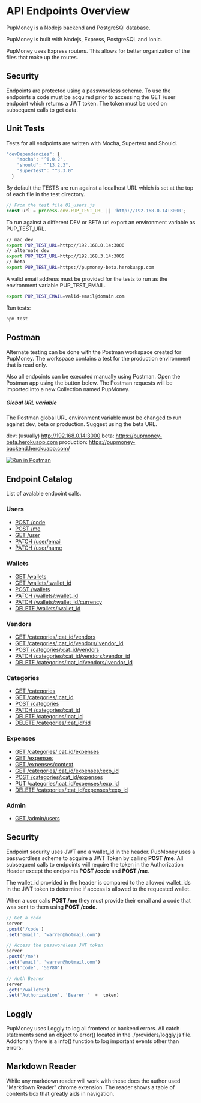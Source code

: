 # API Endpoints Overview 

PupMoney is a Nodejs backend and PostgreSQl database.

PupMoney is built with Nodejs, Express, PostgreSQL and Ionic.

PupMoney uses Express routers. This allows for better organization of the files that make up the routes.  






## Security

Endpoints are protected using a passwordless scheme. To use the endpoints a code must be acquired prior to accessing the GET /user endpoint which returns a JWT token. The token must be used on subsequent calls to get data.




  
## Unit Tests

Tests for all endpoints are written with Mocha, Supertest and Should.

```javascript
"devDependencies": {
    "mocha": "^6.0.2",
    "should": "^13.2.3",
    "supertest": "^3.3.0"
  }
```

By default the TESTS are run against a localhost URL which is set at the top of each file in the test directory.
``` javascript
// From the test file 01_users.js
const url = process.env.PUP_TEST_URL || 'http://192.168.0.14:3000';
```

To run against a different DEV or BETA url export an environment variable as PUP_TEST_URL.

```bash
// mac dev
export PUP_TEST_URL=http://192.168.0.14:3000
// alternate dev
export PUP_TEST_URL=http://192.168.3.14:3005
// beta
export PUP_TEST_URL=https://pupmoney-beta.herokuapp.com
```

A valid email address must be provided for the tests to run as the environment variable PUP_TEST_EMAIL.

```bash
export PUP_TEST_EMAIL=valid-email@domain.com
```

Run tests:

```bash
npm test
```




## Postman
Alternate testing can be done with the Postman workspace created for PupMoney. The workspace contains a test for the production environment that is read only.

Also all endpoints can be executed manually using Postman. Open the Postman app using the button below. The Postman requests will be imported into a new Collection named PupMoney.

##### Global URL variable
The Postman global URL environment variable must be changed to run against dev, beta or production. Suggest using the beta URL.

dev: (usually) http://192.168.0.14:3000
beta: https://pupmoney-beta.herokuapp.com
production: https://pupmoney-backend.herokuapp.com/



[![Run in Postman](https://run.pstmn.io/button.svg)](https://app.getpostman.com/run-collection/22dad52eca154ff091e3)





## Endpoint Catalog

List of avalable endpoint calls.

### Users

- [POST /code](./users/get_code.md)
- [POST /me](./users/post_me.md)
- [GET /user](./users/get_user.md)
- [PATCH /user/email](./users/patch_email.md)
- [PATCH /user/name](./users/patch_name.md)

### Wallets
 
- [GET /wallets](./wallets/get_wallets.md)
- [GET /wallets/:wallet_id](./wallets/get_wallet.md)
- [POST /wallets](./wallets/post_wallet.md)
- [PATCH /wallets/:wallet_id](./wallets/patch_wallet.md)
- [PATCH /wallets/:wallet_id/currency](./wallets/patch_wallet_currency.md)
- [DELETE /wallets/:wallet_id](./wallets/delete_wallet.md)

### Vendors
 
- [GET /categories/:cat_id/vendors](./vendors/get_vendors.md)
- [GET /categories/:cat_id/vendors/:vendor_id](./vendors/get_vendor.md)
- [POST /categories/:cat_id/vendors](./vendors/post_vendor.md)
- [PATCH /categories/:cat_id/vendors/:vendor_id](./vendors/patch_vendor.md)
- [DELETE /categories/:cat_id/vendors/:vendor_id](./vendors/delete_vendor.md)


  
### Categories

- [GET /categories](./categories/get_categories.md)
- [GET /categories/:cat_id](./categories/get_category.md)
- [POST /categories](./categories/post_category.md)
- [PATCH /categories/:cat_id](./categories/patch_category.md)
- [DELETE /categories/:cat_id](./categories/delete_category.md)
- [DELETE /categories/:cat_id/:id](./categories/delete_move_category.md)




### Expenses

 - [GET /categories/:cat_id/expenses](./expenses/get_expenses.md)
 - [GET /expenses](./expenses/get_expenses_no_categories.md)
 - [GET /expenses/context](./expenses/get_expenses_context.md)
 - [GET /categories/:cat_id/expenses/:exp_id](./expenses/get_expense.md)
 - [POST /categories/:cat_id/expenses](./expenses/post_expense.md)
 - [PUT /categories/:cat_id/expenses/:exp_id](./expenses/put_expense_item.md)
 - [DELETE /categories/:cat_id/expenses/:exp_id](./expenses/delete_expense.md)




### Admin

- [GET /admin/users](./admin/get_admin_users.md)
  


## Security

Endpoint security uses JWT and a wallet_id in the header. PupMoney uses a passwordless scheme to acquire a JWT Token by calling **POST /me**. All subsequent calls to endpoints will require the token in the Authorization Header except the endpoints **POST /code** and **POST /me**.

The wallet_id provided in the header is compared to the allowed wallet_ids in the JWT token to determine if access is allowed to the requested wallet. 

When a user calls **POST /me** they must provide their email and a code that was sent to them using **POST /code**.

```javascript
// Get a code
server
.post('/code')
.set('email', 'warren@hotmail.com')

// Access the passwordless JWT token
server
.post('/me')
.set('email', 'warren@hotmail.com')
.set('code', '56780')

// Auth Bearer
server
.get('/wallets')
.set('Authorization', 'Bearer '  +  token)
```



## Loggly

PupMoney uses Loggly to log all frontend or backend errors. All catch statements send an object to error() located in the ./providers/loggly.js file. Additonaly there is a info() function to log important events other than errors.



## Markdown Reader

While any markdown reader will work with these docs the author used "Markdown Reader" chrome extension. The reader shows a table of contents box that greatly aids in navigation.

